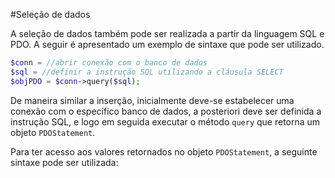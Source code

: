 #Seleção de dados

A seleção de dados também pode ser realizada a partir da linguagem SQL e PDO. A seguir é apresentado um exemplo de sintaxe que pode ser utilizado.

```php
$conn = //abrir conexão com o banco de dados
$sql = //definir a instrução SQL utilizando a cláusula SELECT
$objPDO = $conn->query($sql);
```

De maneira similar a inserção, inicialmente deve-se estabelecer uma conexão com o específico banco de dados, a posteriori deve ser definida a instrução SQL, e logo em seguida executar o método `query` que retorna um objeto `PDOStatement`.

Para ter acesso aos valores retornados no objeto `PDOStatement`, a seguinte sintaxe pode ser utilizada:

